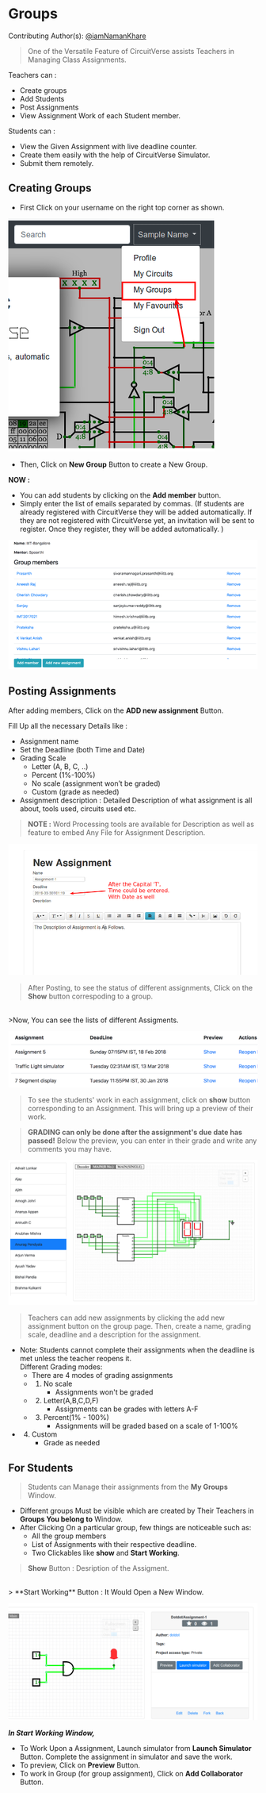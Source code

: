 # Groups

Contributing Author(s): [@iamNamanKhare](https://github.com/iamNamanKhare)

> One of the Versatile Feature of CircuitVerse assists Teachers in Managing Class Assignments.

Teachers can :
- Create groups
- Add Students
- Post Assignments
- View Assignment Work of each Student member.

Students can :
- View the Given Assignment with live deadline counter.
- Create them easily with the help of CircuitVerse Simulator.
- Submit them remotely.

## Creating Groups

- First Click on your username on the right top corner as shown.

![My-Groups](images/my-groups.png)

- Then, Click on **New Group** Button to create a New Group.

**NOW :**
- You can add students by clicking on the  **Add member** button.
- Simply enter the list of emails separated by commas. (If students are already registered with CircuitVerse they will be added automatically. If they are not registered with CircuitVerse yet, an invitation will be sent to register. Once they register, they will be added automatically. )

![Add-students](images/students-list.png)

## Posting Assignments

 After adding members, Click on the **ADD new assignment** Button.

 Fill Up all the necessary Details like : 
 - Assignment name
 - Set the Deadline (both Time and Date)
 - Grading Scale
    - Letter (A, B, C, ..)
    - Percent (1%-100%)
    - No scale (assignment won’t be graded)
    - Custom (grade as needed)
- Assignment description : Detailed Description of what assignment is all about, tools used, circuits used etc.


> **NOTE :** Word Processing tools are available for Description as well as feature to embed Any File for Assignment Description.

![Assigments](images/assignment.png)

> After Posting, to see the status of different assignments, Click on the **Show** button correspoding to a group.
<br/>
>Now, You can see the lists of different Assigments.

![assignment-list](images/assignment2.png)

>To see the students' work in each assignment, click on **show** button corresponding to an Assignment. This will bring up a preview of their work.

>**GRADING can only be done after the assignment's due date has passed!** Below the preview, you can enter in their grade and write any comments you may have.

![student-stauts](images/student-status.png)

> Teachers can add new assignments by clicking the add new assignment button on the group page. Then, create a name, grading scale, deadline and a description for the assignment.  

 - Note: Students cannot complete their assignments when the deadline is met unless the teacher reopens it.  
Different Grading modes:
    - There are 4 modes of grading assignments
   - 1) No scale
        - Assignments won't be graded
   - 2) Letter(A,B,C,D,F)
        - Assignments can be grades with letters A-F
   - 3) Percent(1% - 100%)
        - Assignments will be graded based on a scale of 1-100%
  -  4) Custom 
        - Grade as needed

## For Students

> Students can Manage their assignments from the **My Groups** Window.

- Different groups Must be visible which are created by Their Teachers in **Groups You belong to** Window.
- After Clicking On a particular group, few things are noticeable such as:
    - All the group members
    - List of Assignments with their respective deadline.
    - Two Clickables like **show** and **Start Working**.

> **Show** Button : Desription of the Assigment.
<br/>
> **Start Working** Button : It Would Open a New Window.

![groups-student](images/groups-student.png)


***In Start Working Window,***
 - To Work Upon a Assignment, Launch simulator from **Launch Simulator** Button. Complete the assignment in simulator and save the work.
 - To preview, Click on **Preview** Button.
 - To work in Group (for group assignment), Click on **Add Collaborator** Button.
